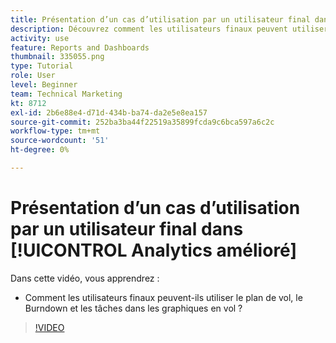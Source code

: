 ```yaml
---
title: Présentation d’un cas d’utilisation par un utilisateur final dans [!UICONTROL Analytics amélioré]
description: Découvrez comment les utilisateurs finaux peuvent utiliser le plan de vol, le Burndown et les tâches dans les graphiques en vol.
activity: use
feature: Reports and Dashboards
thumbnail: 335055.png
type: Tutorial
role: User
level: Beginner
team: Technical Marketing
kt: 8712
exl-id: 2b6e88e4-d71d-434b-ba74-da2e5e8ea157
source-git-commit: 252ba3ba44f22519a35899fcda9c6bca597a6c2c
workflow-type: tm+mt
source-wordcount: '51'
ht-degree: 0%

---
```


# Présentation d’un cas d’utilisation par un utilisateur final dans [!UICONTROL Analytics amélioré]

Dans cette vidéo, vous apprendrez :

* Comment les utilisateurs finaux peuvent-ils utiliser le plan de vol, le Burndown et les tâches dans les graphiques en vol ?

>[!VIDEO](https://video.tv.adobe.com/v/335055/?quality=12)
